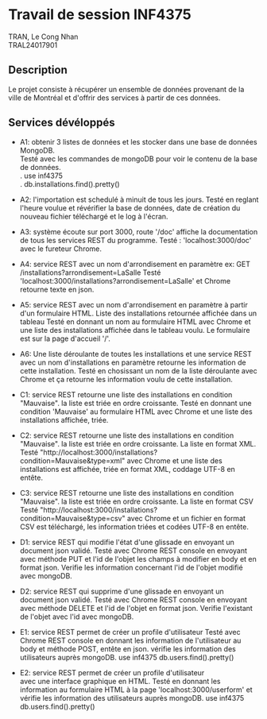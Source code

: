 # Travail de session INF4375

TRAN, Le Cong Nhan  
TRAL24017901

## Description

Le projet consiste à récupérer un ensemble de données provenant de la ville de Montréal et d'offrir des
services à partir de ces données.

## Services dévéloppés

- A1: obtenir 3 listes de données et les stocker dans une base de données MongoDB.  
  Testé avec les commandes de mongoDB pour voir le contenu de la base de données.  
   . use inf4375   
   . db.installations.find().pretty()  
   
- A2: l'importation est schedulé à minuit de tous les jours.
  Testé en reglant l'heure voulue et révérifier la base de données,
  date de création du nouveau fichier téléchargé et le log à l'écran.
  
- A3: système écoute sur port 3000, route '/doc' affiche la documentation de tous
      les services REST du programme.
  Testé : 'localhost:3000/doc' avec le fureteur Chrome.
  
- A4: service REST avec un nom d'arrondisement en paramètre
     ex: GET /installations?arrondisement=LaSalle
 Testé 'localhost:3000/installations?arrondisement=LaSalle' et Chrome retourne texte en json.
 
- A5: service REST avec un nom d'arrondisement en paramètre à partir d'un formulaire HTML.
     Liste des installations retournée affichée dans un tableau
 Testé en donnant un nom au formulaire HTML avec Chrome et une liste des installations
 affichée dans le tableau voulu. Le formulaire est sur la page d'accueil '/'.
 
- A6: Une liste déroulante de toutes les installations et une service REST
      avec un nom d'installations en paramètre retourne les information de cette installation.
  Testé en chosissant un nom de la liste déroulante avec Chrome et ça retourne les information
  voulu de cette installation.
  
- C1: service REST retourne une liste des installations en condition "Mauvaise".
     la liste est triée en ordre croissante.
 Testé en donnant une condition 'Mauvaise' au formulaire HTML avec Chrome et une liste des
 installations affichée, triée.
 
- C2: service REST retourne une liste des installations en condition "Mauvaise".
     la liste est triée en ordre croissante. La liste en format XML.
 Testé "http://localhost:3000/installations?condition=Mauvaise&type=xml" avec Chrome 
 et une liste des installations est affichée, triée en format XML, coddage UTF-8 en entête.
 
- C3: service REST retourne une liste des installations en condition "Mauvaise".
     la liste est triée en ordre croissante. La liste en format CSV
 Testé "http://localhost:3000/installations?condition=Mauvaise&type=csv" avec Chrome 
 et un fichier en format CSV est téléchargé, les information triées et codées UTF-8 en entête.
 
- D1: service REST qui modifie l'état d'une glissade en envoyant un document json validé.
 Testé avec Chrome REST console en envoyant avec méthode PUT et l'id de l'objet les champs 
 à modifier en body et en format json.
 Verifie les information concernant l'id de l'objet modifié avec mongoDB.
 
- D2: service REST qui supprime d'une glissade en envoyant un document json validé.
 Testé avec Chrome REST console en envoyant avec méthode DELETE et l'id de l'objet en format json.
 Verifie l'existant de l'objet avec l'id avec mongoDB.

- E1: service REST permet de créer un profile d'utilisateur
 Testé avec Chrome REST console en donnant les information de l'utilisateur au body
 et méthode POST, entête en json.
 vérifie les information des utilisateurs auprès mongoDB.
 use inf4375
 db.users.find().pretty()

- E2: service REST permet de créer un profile d'utilisateur    
    avec une interface graphique en HTML.
 Testé en donnant les information au formulaire HTML à la page
 'localhost:3000/userform' et vérifie les information des utilisateurs auprès mongoDB.
 use inf4375
 db.users.find().pretty()
 
